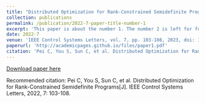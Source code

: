 ```yaml
---
title: "Distributed Optimization for Rank-Constrained Semidefinite Programs"
collection: publications
permalink: /publication/2022-7-paper-title-number-1
excerpt: 'This paper is about the number 1. The number 2 is left for future work.'
date: 2022-7
venue: 'IEEE Control Systems Letters, vol. 7, pp. 103-108, 2023, doi: 10.1109/LCSYS.2022.3186939'
paperurl: 'http://academicpages.github.io/files/paper1.pdf'
citation: 'Pei C, You S, Sun C, et al. Distributed Optimization for Rank-Constrained Semidefinite Programs[J]. IEEE Control Systems Letters, 2022, 7: 103-108.'
---
```

[Download paper here](http://academicpages.github.io/files/paper1.pdf)

Recommended citation: Pei C, You S, Sun C, et al. Distributed Optimization for Rank-Constrained Semidefinite Programs[J]. IEEE Control Systems Letters, 2022, 7: 103-108.
